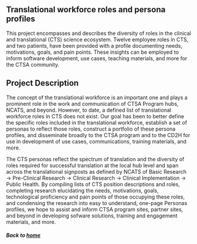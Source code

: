 ---
---
## Translational workforce roles and persona profiles

This project encompasses and describes the diversity of roles in the clinical and translational (CTS) science ecosystem. Twelve employee roles in CTS, and two patients, have been provided with a profile documenting needs, motivations, goals, and pain points. These insights can be employed to inform software development, use cases, teaching materials, and more for the CTSA community. 


## Project Description

The concept of the translational workforce is an important one and plays a prominent role in the work and communication of CTSA Program hubs, NCATS, and beyond. However, to date, a defined list of translational workforce roles in CTS does not exist. Our goal has been to better define the specific roles included in the translational workforce, establish a set of personas to reflect those roles, construct a portfolio of these persona profiles, and disseminate broadly to the CTSA program and to the CD2H for use in development of use cases, communications, training materials, and more.

The CTS personas reflect the spectrum of translation and the diversity of roles required for successful translation at the local hub level and span across the translational signposts as defined by NCATS of Basic Research →  Pre-Clinical Research → Clinical Research → Clinical Implementation → Public Health. By compiling lists of CTS position descriptions and roles, completing research elucidating the needs, motivations, goals, technological proficiency and pain points of those occupying these roles, and condensing the research into easy to understand, one-page Personas profiles, we hope to assist and inform CTSA program sites, partner sites, and beyond in developing sofware solutions, training and engagement materials, and more.

##### Back to [home](https://data2health.github.io/CTS-Personas/)
